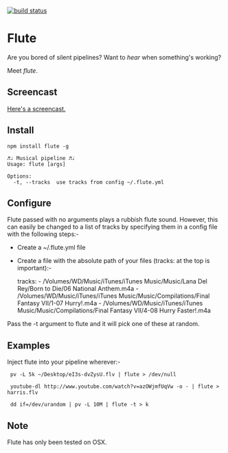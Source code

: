 [![build status](https://secure.travis-ci.org/gaving/flute.png)](http://travis-ci.org/gaving/flute)
# Flute

Are you bored of silent pipelines? Want to *hear* when something's working?

Meet *flute*.

## Screencast

[Here's a screencast.](https://vimeo.com/39440084)

## Install

    npm install flute -g

    ♬♩ Musical pipeline ♬♩
    Usage: flute [args]

    Options:
      -t, --tracks  use tracks from config ~/.flute.yml

## Configure

Flute passed with no arguments plays a rubbish flute sound. However, this can
easily be changed to a list of tracks by specifying them in a config file with
the following steps:-

- Create a ~/.flute.yml file
- Create a file with the absolute path of your files (tracks: at the top is important):-

    tracks: 
      - /Volumes/WD/Music/iTunes/iTunes Music/Music/Lana Del Rey/Born to Die/06 National Anthem.m4a
      - /Volumes/WD/Music/iTunes/iTunes Music/Music/Compilations/Final Fantasy  VII/1-07 Hurry!.m4a
      - /Volumes/WD/Music/iTunes/iTunes Music/Music/Compilations/Final Fantasy  VII/4-08 Hurry Faster!.m4a

Pass the -t argument to flute and it will pick one of these at random.

## Examples

Inject flute into your pipeline wherever:-

     pv -L 5k ~/Desktop/eI3s-dvZysU.flv | flute > /dev/null

     youtube-dl http://www.youtube.com/watch?v=azOWjmfUqVw -o - | flute > harris.flv

     dd if=/dev/urandom | pv -L 10M | flute -t > k

## Note

Flute has only been tested on OSX.

